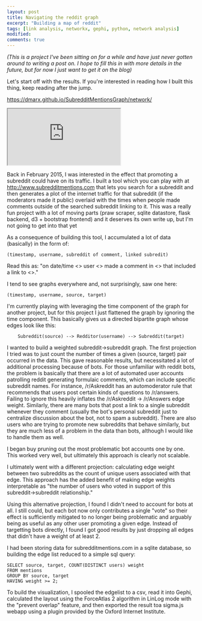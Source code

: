 ```yaml
---
layout: post
title: Navigating the reddit graph
excerpt: "Building a map of reddit"
tags: [link analysis, networkx, gephi, python, network analysis]
modified:
comments: true
---
```


*(This is a project I've been sitting on for a while and have just never gotten around to writing a post on. I hope to fill this in with more details in the future, but for now I just want to get it on the blog)*

Let's start off with the results. If you're interested in reading how I built this thing, keep reading after the jump.

https://dmarx.github.io/SubredditMentionsGraph/network/

<iframe 
    src="https://dmarx.github.io/SubredditMentionsGraph/network/" 
    marginwidth="0" 
    marginheight="0" 
    scrolling="no">
</iframe>



Back in February 2015, I was interested in the effect that promoting a subreddit could have on its traffic. I built a tool which you can play with at http://www.subredditmentions.com that lets you search for a subreddit and then generates a plot of the internet traffic for that subreddit (if the moderators made it public) overlaid with the times when people made comments outside of the searched subreddit linking to it. This was a really fun project with a lot of moving parts (praw scraper, sqlite datastore, flask backend, d3 + bootstrap frontend) and it deserves its own write up, but I'm not going to get into that yet

As a consequence of building this tool, I accumulated a lot of data (basically) in the form of:

    (timestamp, username, subreddit of comment, linked subredit)
    
Read this as: "on date/time <<timestamp>> user <<username>> made a comment in <<subreddit of comment>> that included a link to <<linked subreddit>>."
    
I tend to see graphs everywhere and, not surprisingly, saw one here:

    (timestamp, username, source, target)
    
I'm currently playing with leveraging the time component of the graph for another project, but for this project I just flattened the graph by ignoring the time component. This basically gives us a directed bipartite graph whose edges look like this:

        Subreddit(source) --> Redditor(username) --> Subreddit(target)
        
I wanted to build a weighted subreddit->subreddit graph. The first projection I tried was to just count the number of times a given (source, target) pair occurred in the data. This gave reasonable results, but necessitated a lot of additional processing because of bots. For those unfamiliar with reddit bots, the problem is basically that there are a lot of automated user accounts patrolling reddit generating formulaic comments, which can include specific subreddit names. For instance, /r/Askreddit has an automoderator rule that recommends that users post certain kinds of questions to /r/answers. Failing to ignore this heavily inflates the /r/Askreddit -> /r/Answers edge weight. Similarly, there are many bots that post a link to a single subreddit whenever they comment (usually the bot's personal subreddit just to centralize discussion about the bot, not to spam a subreddit). There are also users who are trying to promote new subreddits that behave similarly, but they are much less of a problem in the data than bots, although I would like to handle them as well.

I began buy pruning out the most problematic bot accounts one by one. This worked very well, but ultimately this approach is clearly not scalable. 

I ultimately went with a different projection: calculating edge weight between two subreddits as the count of unique users associated with that edge. This approach has the added benefit of making edge weights interpretable as "the number of users who voted in support of this subreddit->subreddit relationship."

Using this alternative projection, I found I didn't need to account for bots at all. I still could, but each bot now only contributes a single "vote" so their effect is sufficiently mitigated to no longer being problematic and arguably being as useful as any other user promoting a given edge. Instead of targetting bots directly, I found I got good results by just dropping all edges that didn't have a weight of at least 2. 

I had been storing data for subredditmentions.com in a sqlite database, so building the edge list reduced to a simple sql query:

    SELECT source, target, COUNT(DISTINCT users) weight 
    FROM mentions 
    GROUP BY source, target
    HAVING weight >= 2;
    
To build the visualization, I spooled the edgelist to a csv, read it into Gephi, calculated the layout using the ForceAtlas 2 algorithm in LinLog mode with the "prevent overlap" feature, and then exported the result toa sigma.js webapp using a plugin provided by the Oxford Internet Institute.